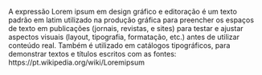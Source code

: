 
<!DOCTYPE html>
<html lang="en">
<head>
    <meta charset="UTF-8">
    <meta name="viewport" content="width=device-width, initial-scale=1.0">
    <title>SEJA BEM VINDO</title>
</head>
<p>A expressão Lorem ipsum em design gráfico e editoração é um texto padrão em latim utilizado na produção gráfica para preencher os espaços de texto em publicações (jornais, revistas, e sites) para testar e ajustar aspectos visuais (layout, tipografia, formatação, etc.) antes de utilizar conteúdo real. Também é utilizado em catálogos tipográficos, para demonstrar textos e títulos escritos com as fontes: https://pt.wikipedia.org/wiki/Loremipsum</p>
<body>
    
</body>
</html>
